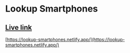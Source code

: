 # Lookup Smartphones
## [Live link](https://lookup-smartphones.netlify.app/)
[https://lookup-smartphones.netlify.app/](https://lookup-smartphones.netlify.app/)
